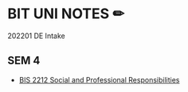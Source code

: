 # BIT UNI NOTES ✏
202201 DE Intake

## SEM 4
- [BIS 2212 Social and Professional Responsibilities](./BSI2212.md)
